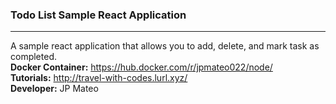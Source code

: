 <h3>Todo List Sample React Application</h3>

---
A sample react application that allows you to add, delete, and mark task as completed.
<br/>
**Docker Container:** 
https://hub.docker.com/r/jpmateo022/node/
<br/>
**Tutorials:** http://travel-with-codes.lurl.xyz/
<br/>
**Developer:** JP Mateo
